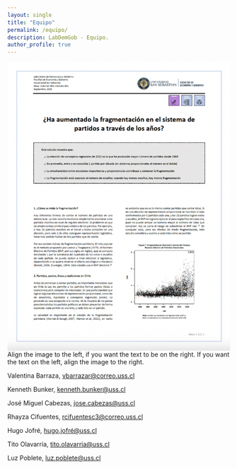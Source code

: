 ```yaml
---
layout: single
title: "Equipo"
permalink: /equipo/
description: LabDemGob - Equipo.
author_profile: true
---
```



<img align="left" src="/ideas/estudio%201.png" alt="My Image">
Align the image to the left, if you want the text to be on the right. If you want the text on the left, align the image to the right.


Valentina Barraza, vbarrazar@correo.uss.cl

Kenneth Bunker, kenneth.bunker@uss.cl

José Miguel Cabezas, jose.cabezas@uss.cl

Rhayza Cifuentes, rcifuentesc3@correo.uss.cl

Hugo Jofré, hugo.jofré@uss.cl

Tito Olavarría, tito.olavarria@uss.cl

Luz Poblete, luz.poblete@uss.cl
